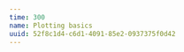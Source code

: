 ```yaml
---
time: 300
name: Plotting basics
uuid: 52f8c1d4-c6d1-4091-85e2-0937375f0d42
---
```


<jupyter height="1000" notebook-name="plotting_basics" course-code="DSBC" />